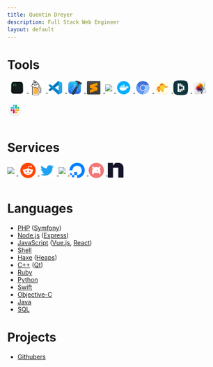 ```yaml
---
title: Quentin Dreyer
description: Full Stack Web Engineer
layout: default
---
```


# Tools

<div>
    <a href="https://www.apple.com/macbook-pro-13/" class="icon">
        <i data-tippy-content="macOS Big Sur" class="fab fa-2x fa-apple"></i>
    </a>
    <a href="https://iterm2.com/" class="icon">
        <img data-tippy-content="iTerm" class="fa-img" src="img/iterm.png" height="35" />
    </a>
    <a href="https://brew.sh/" class="icon">
        <img data-tippy-content="Homebrew" class="fa-img" src="img/brew.png" height="35" />
    </a>
    <a href="https://code.visualstudio.com/" class="icon">
        <img data-tippy-content="Visual Studio Code" class="fa-img" src="img/code.png" height="35" />
    </a>
    <a href="https://developer.apple.com/xcode/" class="icon">
        <img data-tippy-content="Xcode" class="fa-img" src="img/xcode.png" height="35" />
    </a>
    <a href="https://www.sublimetext.com/" class="icon">
        <img data-tippy-content="Sublime Text" class="fa-img" src="img/subl.png" height="35" />
    </a>
    <a href="https://git-scm.com/" class="icon">
        <img data-tippy-content="Git" class="fa-img" src="img/git.ico" height="35" />
    </a>
    <a href="https://www.docker.com/" class="icon">
        <img data-tippy-content="Docker (docker-compose)" class="fa-img" src="img/docker.png" height="35" />
    </a>
    <a href="https://ungoogled-software.github.io/" class="icon">
        <img data-tippy-content="Ungoogled Chromium" class="fa-img" src="img/chromium.png" height="35" />
    </a>
    <a href="https://www.tableplus.io/" class="icon">
        <img data-tippy-content="Table Plus" class="fa-img" src="img/tableplus.png" height="35" />
    </a>
    <a href="https://dashlane.com" class="icon">
        <img data-tippy-content="Dashlane" class="fa-img" src="img/dashlane.png" height="35" />
    </a>
    <a href="https://www.pixelmator.com/pro/" class="icon">
        <img data-tippy-content="Pixelmator Pro" class="fa-img" src="img/pixelmator.png" height="35" />
    </a>
    <a href="https://slack.com/" class="icon">
        <img data-tippy-content="Slack" class="fa-img" src="img/slack.png" height="35" />
    </a>
</div>

# Services

<div>
    <a href="https://www.google.com/gmail/" class="icon">
        <img data-tippy-content="Gmail" class="fa-img" src="img/gmail.ico" height="35" />
    </a>
    <a href="https://github.com/qkdreyer/" class="icon">
        <i data-tippy-content="GitHub" class="fab fa-2x fa-github"></i>
    </a>
    <a href="https://www.reddit.com/user/qkdreyer/" class="icon">
        <img data-tippy-content="Reddit" class="fa-img" src="img/reddit.png" height="35" />
    </a>
    <a href="https://twitter.com/qkdreyer/" class="icon">
        <img data-tippy-content="Twitter" class="fa-img" src="img/twitter.ico" height="35" />
    </a>
    <a href="https://vercel.com/" class="icon">
        <img data-tippy-content="Vercel" class="fa-img" src="img/vercel.ico" height="35" />
    </a>
    <a href="https://www.digitalocean.com/" class="icon">
        <img data-tippy-content="Digital Ocean" class="fa-img" src="img/digitalocean.ico" height="35" />
    </a>
    <a href="https://www.porkbun.com/" class="icon">
        <img data-tippy-content="Porkbun" class="fa-img" src="img/porkbun.png" height="35" />
    </a>
    <a href="https://ngrok.com/" class="icon">
        <img data-tippy-content="ngrok" class="fa-img" src="img/ngrok.png" height="35" />
    </a>
</div>

# Languages

- [PHP](https://www.php.net/) ([Symfony](https://symfony.com/))
- [Node.js](https://nodejs.org/) ([Express](http://expressjs.com/))
- [JavaScript](https://developer.mozilla.org/en-US/docs/Web/javascript) ([Vue.js](https://vuejs.org/), [React](https://reactjs.org/))
- [Shell](https://en.wikipedia.org/wiki/Shell_script)
- [Haxe](https://haxe.org/) ([Heaps](https://heaps.io/))
- [C++](https://fr.wikipedia.org/wiki/C%2B%2B) ([Qt](https://www.qt.io/))
- [Ruby](https://www.ruby-lang.org/)
- [Python](https://www.python.org/)
- [Swift](https://www.apple.com/fr/swift/)
- [Objective-C](https://fr.wikipedia.org/wiki/Objective-C)
- [Java](https://www.java.com/)
- [SQL](https://fr.wikipedia.org/wiki/Structured_Query_Language)

# Projects

- [Githubers](https://githubers.qkdreyer.dev/?repos=vuejs/vue&repos=vuejs/vuex)

<style>
    .icon > * { margin-right: 5px; }
    .fa-img { height: 35px; vertical-align: middle; margin-bottom: 1em; }
    a.icon { color: initial; }
    a.icon:hover { text-decoration: none; }
</style>
<script>
    document.addEventListener('DOMContentLoaded', _ => tippy('[data-tippy-content]'))
</script>
